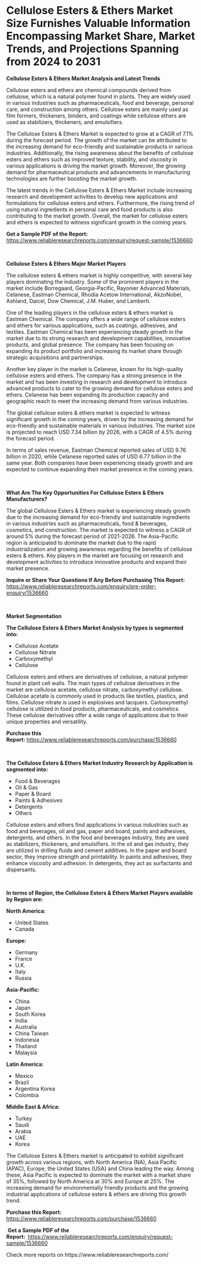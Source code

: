 <p><h1>Cellulose Esters & Ethers Market Size Furnishes Valuable Information Encompassing Market Share, Market Trends, and Projections Spanning from 2024 to 2031</h1></p><p><strong>Cellulose Esters & Ethers Market Analysis and Latest Trends</strong></p>
<p><p>Cellulose esters and ethers are chemical compounds derived from cellulose, which is a natural polymer found in plants. They are widely used in various industries such as pharmaceuticals, food and beverage, personal care, and construction among others. Cellulose esters are mainly used as film formers, thickeners, binders, and coatings while cellulose ethers are used as stabilizers, thickeners, and emulsifiers.</p><p>The Cellulose Esters & Ethers Market is expected to grow at a CAGR of 7.1% during the forecast period. The growth of the market can be attributed to the increasing demand for eco-friendly and sustainable products in various industries. Additionally, the rising awareness about the benefits of cellulose esters and ethers such as improved texture, stability, and viscosity in various applications is driving the market growth. Moreover, the growing demand for pharmaceutical products and advancements in manufacturing technologies are further boosting the market growth.</p><p>The latest trends in the Cellulose Esters & Ethers Market include increasing research and development activities to develop new applications and formulations for cellulose esters and ethers. Furthermore, the rising trend of using natural ingredients in personal care and food products is also contributing to the market growth. Overall, the market for cellulose esters and ethers is expected to witness significant growth in the coming years.</p></p>
<p><strong>Get a Sample PDF of the Report:&nbsp;</strong> <a href="https://www.reliableresearchreports.com/enquiry/request-sample/1536660">https://www.reliableresearchreports.com/enquiry/request-sample/1536660</a></p>
<p>&nbsp;</p>
<p><strong>Cellulose Esters & Ethers Major Market Players</strong></p>
<p><p>The cellulose esters & ethers market is highly competitive, with several key players dominating the industry. Some of the prominent players in the market include Borregaard, Georgia-Pacific, Rayonier Advanced Materials, Celanese, Eastman Chemical, Rhodia Acetow International, AkzoNobel, Ashland, Daicel, Dow Chemical, J.M. Huber, and Lamberti. </p><p>One of the leading players in the cellulose esters & ethers market is Eastman Chemical. The company offers a wide range of cellulose esters and ethers for various applications, such as coatings, adhesives, and textiles. Eastman Chemical has been experiencing steady growth in the market due to its strong research and development capabilities, innovative products, and global presence. The company has been focusing on expanding its product portfolio and increasing its market share through strategic acquisitions and partnerships. </p><p>Another key player in the market is Celanese, known for its high-quality cellulose esters and ethers. The company has a strong presence in the market and has been investing in research and development to introduce advanced products to cater to the growing demand for cellulose esters and ethers. Celanese has been expanding its production capacity and geographic reach to meet the increasing demand from various industries.</p><p>The global cellulose esters & ethers market is expected to witness significant growth in the coming years, driven by the increasing demand for eco-friendly and sustainable materials in various industries. The market size is projected to reach USD 7.34 billion by 2026, with a CAGR of 4.5% during the forecast period.</p><p>In terms of sales revenue, Eastman Chemical reported sales of USD 9.76 billion in 2020, while Celanese reported sales of USD 6.77 billion in the same year. Both companies have been experiencing steady growth and are expected to continue expanding their market presence in the coming years.</p></p>
<p>&nbsp;</p>
<p><strong>What Are The Key Opportunities For Cellulose Esters & Ethers Manufacturers?</strong></p>
<p><p>The global Cellulose Esters & Ethers market is experiencing steady growth due to the increasing demand for eco-friendly and sustainable ingredients in various industries such as pharmaceuticals, food & beverages, cosmetics, and construction. The market is expected to witness a CAGR of around 5% during the forecast period of 2021-2026. The Asia-Pacific region is anticipated to dominate the market due to the rapid industrialization and growing awareness regarding the benefits of cellulose esters & ethers. Key players in the market are focusing on research and development activities to introduce innovative products and expand their market presence.</p></p>
<p><strong>Inquire or Share Your Questions If Any Before Purchasing This Report:</strong> <a href="https://www.reliableresearchreports.com/enquiry/pre-order-enquiry/1536660">https://www.reliableresearchreports.com/enquiry/pre-order-enquiry/1536660</a></p>
<p>&nbsp;</p>
<p><strong>Market Segmentation</strong></p>
<p><strong>The Cellulose Esters & Ethers Market Analysis by types is segmented into:</strong></p>
<p><ul><li>Cellulose Acetate</li><li>Cellulose Nitrate</li><li>Carboxymethyl</li><li>Cellulose</li></ul></p>
<p><p>Cellulose esters and ethers are derivatives of cellulose, a natural polymer found in plant cell walls. The main types of cellulose derivatives in the market are cellulose acetate, cellulose nitrate, carboxymethyl cellulose. Cellulose acetate is commonly used in products like textiles, plastics, and films. Cellulose nitrate is used in explosives and lacquers. Carboxymethyl cellulose is utilized in food products, pharmaceuticals, and cosmetics. These cellulose derivatives offer a wide range of applications due to their unique properties and versatility.</p></p>
<p><strong>Purchase this Report:&nbsp;</strong><a href="https://www.reliableresearchreports.com/purchase/1536660">https://www.reliableresearchreports.com/purchase/1536660</a></p>
<p>&nbsp;</p>
<p><strong>The Cellulose Esters & Ethers Market Industry Research by Application is segmented into:</strong></p>
<p><ul><li>Food & Beverages</li><li>Oil & Gas</li><li>Paper & Board</li><li>Paints & Adhesives</li><li>Detergents</li><li>Others</li></ul></p>
<p><p>Cellulose esters and ethers find applications in various industries such as food and beverages, oil and gas, paper and board, paints and adhesives, detergents, and others. In the food and beverages industry, they are used as stabilizers, thickeners, and emulsifiers. In the oil and gas industry, they are utilized in drilling fluids and cement additives. In the paper and board sector, they improve strength and printability. In paints and adhesives, they enhance viscosity and adhesion. In detergents, they act as surfactants and dispersants.</p></p>
<p>&nbsp;</p>
<p><strong>In terms of Region, the Cellulose Esters & Ethers Market Players available by Region are:</strong></p>
<p>
    <p> <strong> North America: </strong>
        <ul>
            <li>United States</li>
            <li>Canada</li>
        </ul>
        </p> 
    <p> <strong> Europe: </strong>
        <ul>
            <li>Germany</li>
            <li>France</li>
            <li>U.K.</li>
            <li>Italy</li>
            <li>Russia</li>
        </ul>
        </p> 
    <p> <strong> Asia-Pacific: </strong>
        <ul>
            <li>China</li>
            <li>Japan</li>
            <li>South Korea</li>
            <li>India</li>
            <li>Australia</li>
            <li>China Taiwan</li>
            <li>Indonesia</li>
            <li>Thailand</li>
            <li>Malaysia</li>
        </ul>
        </p> 
    <p> <strong> Latin America: </strong>
        <ul>
            <li>Mexico</li>
            <li>Brazil</li>
            <li>Argentina Korea</li>
            <li>Colombia</li>
        </ul>
        </p> 
    <p> <strong> Middle East & Africa: </strong>
        <ul>
            <li>Turkey</li>
            <li>Saudi</li>
            <li>Arabia</li>
            <li>UAE</li>
            <li>Korea</li>
        </ul>
    </p>
    </p>
<p><p>The Cellulose Esters & Ethers market is anticipated to exhibit significant growth across various regions, with North America (NA), Asia Pacific (APAC), Europe, the United States (USA) and China leading the way. Among these, Asia Pacific is expected to dominate the market with a market share of 35%, followed by North America at 30% and Europe at 25%. The increasing demand for environmentally friendly products and the growing industrial applications of cellulose esters & ethers are driving this growth trend.</p></p>
<p><strong>Purchase this Report: </strong><a href="https://www.reliableresearchreports.com/purchase/1536660">https://www.reliableresearchreports.com/purchase/1536660</a></p>
<p>&nbsp;<strong>Get a Sample PDF of the Report:&nbsp;&nbsp;</strong><a href="https://www.reliableresearchreports.com/enquiry/request-sample/1536660">https://www.reliableresearchreports.com/enquiry/request-sample/1536660</a></p>
<p><strong></strong></p>
<p>Check more reports on https://www.reliableresearchreports.com/</p>